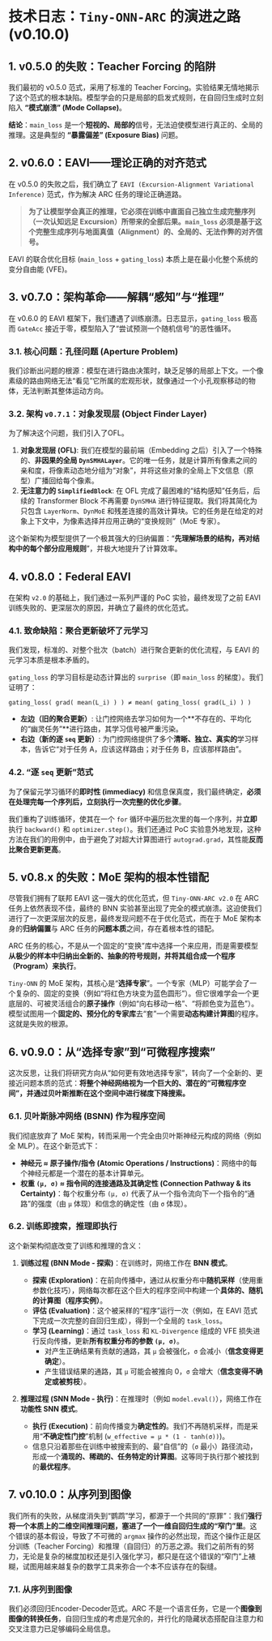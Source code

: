 # 技术日志：`Tiny-ONN-ARC` 的演进之路 (v0.10.0)

## 1. v0.5.0 的失败：Teacher Forcing 的陷阱

我们最初的 v0.5.0 范式，采用了标准的 Teacher Forcing。实验结果无情地揭示了这个范式的根本缺陷。模型学会的只是局部的启发式规则，在自回归生成时立刻陷入 **“模式崩溃” (Mode Collapse)**。

**结论**：`main_loss` 是一个**短视的、局部的**信号，无法迫使模型进行真正的、全局的推理。这是典型的 **“暴露偏差” (Exposure Bias)** 问题。

## 2. v0.6.0：EAVI——理论正确的对齐范式

在 v0.5.0 的失败之后，我们确立了 `EAVI (Excursion-Alignment Variational Inference)` 范式，作为解决 ARC 任务的理论正确道路。

> **为了让模型学会真正的推理，它必须在训练中直面自己独立生成完整序列（一次认知远足 Excursion）所带来的全部后果。`main_loss` 必须是基于这个完整生成序列与地面真值（Alignment）的、全局的、无法作弊的对齐信号。**

EAVI 的联合优化目标 (`main_loss` + `gating_loss`) 本质上是在最小化整个系统的变分自由能 (VFE)。

## 3. v0.7.0：架构革命——解耦“感知”与“推理”

在 v0.6.0 的 EAVI 框架下，我们遭遇了训练崩溃。日志显示，`gating_loss` 极高而 `GateAcc` 接近于零，模型陷入了“尝试预测一个随机信号”的恶性循环。

### 3.1. 核心问题：孔径问题 (Aperture Problem)

我们诊断出问题的根源：模型在进行路由决策时，缺乏足够的局部上下文。一个像素级的路由网络无法“看见”它所属的宏观形状，就像通过一个小孔观察移动的物体，无法判断其整体运动方向。

### 3.2. 架构 `v0.7.1`：对象发现层 (Object Finder Layer)

为了解决这个问题，我们引入了OFL。

1. **对象发现层 (OFL)**: 我们在模型的最前端（Embedding 之后）引入了一个特殊的、**非因果的全局 `DynSMHALayer`**。它的唯一任务，就是计算所有像素之间的亲和度，将像素动态地分组为“对象”，并将这些对象的全局上下文信息（原型）广播回给每个像素。
2. **无注意力的 `SimplifiedBlock`**: 在 OFL 完成了最困难的“结构感知”任务后，后续的 Transformer Block 不再需要 `DynSMHA` 进行特征提取。我们将其简化为只包含 `LayerNorm`、`DynMoE` 和残差连接的高效计算块。它的任务是在给定的对象上下文中，为像素选择并应用正确的“变换规则”（MoE 专家）。

这个新架构为模型提供了一个极其强大的归纳偏置：“**先理解场景的结构，再对结构中的每个部分应用规则**”，并极大地提升了计算效率。

## 4. v0.8.0：Federal EAVI

在架构 `v2.0` 的基础上，我们通过一系列严谨的 PoC 实验，最终发现了之前 EAVI 训练失败的、更深层次的原因，并确立了最终的优化范式。

### 4.1. 致命缺陷：聚合更新破坏了元学习

我们发现，标准的、对整个批次（batch）进行聚合更新的优化流程，与 EAVI 的元学习本质是根本矛盾的。

`gating_loss` 的学习目标是动态计算出的 `surprise`（即 `main_loss` 的梯度）。我们证明了：

`gating_loss( grad( mean(L_i) ) ) ≠ mean( gating_loss( grad(L_i) ) )`

- **左边（旧的聚合更新）**: 让门控网络去学习如何为一个**不存在的、平均化的“幽灵任务”**进行路由，其学习信号被严重污染。
- **右边（新的逐 `seq` 更新）**: 为门控网络提供了多个**清晰、独立、真实的**学习样本，告诉它“对于任务 A，应该这样路由；对于任务 B，应该那样路由”。

### 4.2. “逐 `seq` 更新”范式

为了保留元学习循环的**即时性 (immediacy)** 和信息保真度，我们最终确定，**必须在处理完每一个序列后，立刻执行一次完整的优化步骤**。

我们重构了训练循环，使其在一个 `for` 循环中遍历批次里的每一个序列，并**立即**执行 `backward()` 和 `optimizer.step()`。我们还通过 PoC 实验意外地发现，这种方法在我们的用例中，由于避免了对超大计算图进行 `autograd.grad`，其性能**反而比聚合更新更高**。

## 5. v0.8.x 的失败：MoE 架构的根本性错配

尽管我们拥有了联邦 EAVI 这一强大的优化范式，但 `Tiny-ONN-ARC v2.0` 在 ARC 任务上依然表现不佳，最终的 BNN 实验甚至出现了完全的模式崩溃。这迫使我们进行了一次更深层次的反思，最终发现问题不在于优化范式，而在于 MoE 架构本身的**归纳偏置**与 ARC 任务的**问题本质**之间，存在着根本性的错配。

ARC 任务的核心，不是从一个固定的“变换”库中选择一个来应用，而是需要模型**从极少的样本中归纳出全新的、抽象的符号规则，并将其组合成一个程序（Program）来执行**。

`Tiny-ONN` 的 MoE 架构，其核心是“**选择专家**”。一个专家（MLP）可能学会了一个复杂的、固定的变换（例如“将红色方块变为蓝色圆形”）。但它很难学会一个更底层的、可被灵活组合的**原子操作**（例如“向右移动一格”、“将颜色变为蓝色”）。模型试图用一个**固定的、预分化的专家库**去“套”一个需要**动态构建计算图**的程序。这就是失败的根源。

## 6. v0.9.0：从“选择专家”到“可微程序搜索”

这次反思，让我们将研究方向从“如何更有效地选择专家”，转向了一个全新的、更接近问题本质的范式：**将整个神经网络视为一个巨大的、潜在的“可微程序空间”，并通过贝叶斯推断在这个空间中进行梯度下降搜索。**

### 6.1. 贝叶斯脉冲网络 (BSNN) 作为程序空间

我们彻底放弃了 MoE 架构，转而采用一个完全由贝叶斯神经元构成的网络（例如全 MLP）。在这个新范式下：

- **神经元 ≈ 原子操作/指令 (Atomic Operations / Instructions)**：网络中的每个神经元都是一个潜在的基本计算单元。
- **权重 `(μ, σ)` ≈ 指令间的连接通路及其确定性 (Connection Pathway & its Certainty)**：每个权重分布 `(μ, σ)` 代表了从一个指令流向下一个指令的“通路”的强度（由 `μ` 体现）和信念的确定性（由 `σ` 体现）。

### 6.2. 训练即搜索，推理即执行

这个新架构彻底改变了训练和推理的含义：

1. **训练过程 (BNN Mode - 探索)**：在训练时，网络工作在 **BNN 模式**。

   - **探索 (Exploration)**：在前向传播中，通过从权重分布中**随机采样**（使用重参数化技巧），网络每次都在这个巨大的程序空间中构建一个**具体的、随机的计算图（程序实例）**。
   - **评估 (Evaluation)**：这个被采样的“程序”运行一次（例如，在 EAVI 范式下完成一次完整的自回归生成），得到一个全局的 `task_loss`。
   - **学习 (Learning)**：通过 `task_loss` 和 `KL-Divergence` 组成的 VFE 损失进行反向传播，更新**所有权重分布的参数 `(μ, σ)`**。
     - 对产生正确结果有贡献的通路，其 `μ` 会被强化，`σ` 会减小（**信念变得更确定**）。
     - 产生错误结果的通路，其 `μ` 可能会被推向 0，`σ` 会增大（**信念变得不确定或被剪枝**）。

2. **推理过程 (SNN Mode - 执行)**：在推理时（例如 `model.eval()`），网络工作在 **功能性 SNN 模式**。
   - **执行 (Execution)**：前向传播变为**确定性的**。我们不再随机采样，而是采用“**不确定性门控**”机制 (`w_effective = μ * (1 - tanh(σ))`)。
   - 信息只沿着那些在训练中被搜索到的、最“自信”的（`σ` 最小）路径流动，形成一个**涌现的、稀疏的、任务特定的计算图**。这等同于执行那个被找到的**最优程序**。

## 7. v0.10.0：从序列到图像

我们所有的失败，从梯度消失到“鹦鹉”学习，都源于一个共同的“原罪”：我们**强行将一个本质上的二维空间推理问题，塞进了一个一维自回归生成的“窄门”里**。这个错误的基本假设，导致了不可微的 `argmax` 操作的必然出现，而这个操作正是区分训练（Teacher Forcing）和推理（自回归）的万恶之源。我们之前所有的努力，无论是复杂的梯度加权还是引入强化学习，都只是在这个错误的“窄门”上裱糊，试图用越来越复杂的数学工具来弥合一个本不应该存在的裂缝。

### 7.1. 从序列到图像

我们必须回归Encoder-Decoder范式。ARC 不是一个语言任务，它是一个**图像到图像的转换任务**，自回归生成的考虑是冗余的，并行化的隐藏状态搭配自注意力和交叉注意力已足够编码全局信息。

